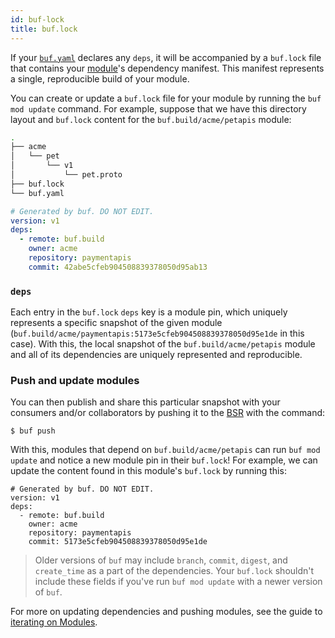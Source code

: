 ```yaml
---
id: buf-lock
title: buf.lock
---
```


If your [`buf.yaml`](buf-yaml.md) declares any `deps`, it will be accompanied by
a `buf.lock` file that contains your [module](../../bsr/overview.mdx#modules)'s
dependency manifest. This manifest represents a single, reproducible build of
your module.

You can create or update a `buf.lock` file for your module by running the
`buf mod update` command. For example, suppose that we have this directory
layout and `buf.lock` content for the `buf.build/acme/petapis` module:

```sh
.
├── acme
│   └── pet
│       └── v1
│           └── pet.proto
├── buf.lock
└── buf.yaml
```

```yaml title="buf.lock"
# Generated by buf. DO NOT EDIT.
version: v1
deps:
  - remote: buf.build
    owner: acme
    repository: paymentapis
    commit: 42abe5cfeb904508839378050d95ab13
```

### `deps`

Each entry in the `buf.lock` `deps` key is a module pin, which uniquely
represents a specific snapshot of the given module
(`buf.build/acme/paymentapis:5173e5cfeb904508839378050d95e1de` in this case).
With this, the local snapshot of the `buf.build/acme/petapis` module and all of
its dependencies are uniquely represented and reproducible.

### Push and update modules

You can then publish and share this particular snapshot with your consumers
and/or collaborators by pushing it to the [BSR](../../bsr/overview.mdx) with the
command:

```terminal
$ buf push
```

With this, modules that depend on `buf.build/acme/petapis` can run
`buf mod update` and notice a new module pin in their `buf.lock`! For example,
we can update the content found in this module's `buf.lock` by running this:

```title="buf.lock"
# Generated by buf. DO NOT EDIT.
version: v1
deps:
  - remote: buf.build
    owner: acme
    repository: paymentapis
    commit: 5173e5cfeb904508839378050d95e1de
```

> Older versions of `buf` may include `branch`, `commit`, `digest`, and
> `create_time` as a part of the dependencies. Your `buf.lock` shouldn't include
> these fields if you've run `buf mod update` with a newer version of `buf`.

For more on updating dependencies and pushing modules, see the guide to
[iterating on Modules](../../how-to/iterate-on-modules.md).
